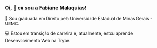 ###  Oi, 👋  eu sou a Fabiane Malaquias!

🌱  Sou graduada em Direito pela Universidade Estadual de Minas Gerais - UEMG.

💻 Estou em transição de carreira e, atualmente, estou aprende Desenvolvimento Web na Trybe.
